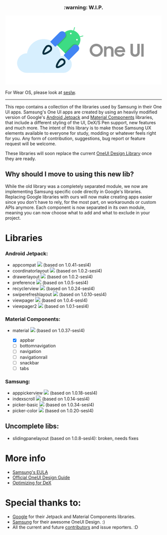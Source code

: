 <h3 align="center">:warning: W.I.P.</h3>
<p align="center">
  <img loading="lazy" src="readme-res/sesl-readme-header.png"/>
</p>

For Wear OS, please look at [seslw](https://github.com/OneUIProject/seslw).

---

This repo contains a collection of the libraries used by Samsung in their One UI apps.
Samsung's One UI apps are created by using an heavily modified version of Google's [Android Jetpack](https://github.com/androidx/androidx) and [Material Components](https://github.com/material-components/material-components-android) libraries, that include a different styling of the UI, DeX/S Pen support, new features and much more. The intent of this library is to make those Samsung UX elements available to everyone for study, modding or whatever feels right for you. Any form of contribution, suggestions, bug report or feature request will be welcome.

These libraries will soon replace the current [OneUI Design Library](https://github.com/Yanndroid/OneUI-Design-Library) once they are ready.

## Why should I move to using this new lib?
While the old library was a completely separated module, we now are implementing Samsung specific code directly in Google's libraries. Replacing Google libraries with ours will now make creating apps easier since you don't have to rely, for the most part, on workarounds or custom APIs anymore. Each component is now separated in its own module, meaning you can now choose what to add and what to exclude in your project.

# Libraries
### Android Jetpack:
- appcompat ![](https://img.shields.io/maven-central/v/io.github.oneuiproject.sesl/appcompat?color=%23C71A36&logoColor=%23C11920&style=flat-square) (based on 1.0.41-sesl4)
- coordinatorlayout ![](https://img.shields.io/maven-central/v/io.github.oneuiproject.sesl/coordinatorlayout?color=%23C71A36&logoColor=%23C11920&style=flat-square) (based on 1.0.2-sesl4)
- drawerlayout ![](https://img.shields.io/maven-central/v/io.github.oneuiproject.sesl/drawerlayout?color=%23C71A36&logoColor=%23C11920&style=flat-square) (based on 1.0.2-sesl4)
- preference ![](https://img.shields.io/maven-central/v/io.github.oneuiproject.sesl/preference?color=%23C71A36&logoColor=%23C11920&style=flat-square) (based on 1.0.5-sesl4)
- recyclerview ![](https://img.shields.io/maven-central/v/io.github.oneuiproject.sesl/recyclerview?color=%23C71A36&logoColor=%23C11920&style=flat-square) (based on 1.0.24-sesl4)
- swiperefreshlayout ![](https://img.shields.io/maven-central/v/io.github.oneuiproject.sesl/swiperefreshlayout?color=%23C71A36&logoColor=%23C11920&style=flat-square) (based on 1.0.10-sesl4)
- viewpager ![](https://img.shields.io/maven-central/v/io.github.oneuiproject.sesl/viewpager?color=%23C71A36&logoColor=%23C11920&style=flat-square) (based on 1.0.4-sesl4)
- viewpager2 ![](https://img.shields.io/maven-central/v/io.github.oneuiproject.sesl/viewpager2?color=%23C71A36&logoColor=%23C11920&style=flat-square) (based on 1.0.1-sesl4)
### Material Components:
- material ![](https://img.shields.io/maven-central/v/io.github.oneuiproject.sesl/material?color=%23C71A36&logoColor=%23C11920&style=flat-square) (based on 1.0.37-sesl4)

  - [x] appbar
  - [ ] bottomnavigation
  - [ ] navigation
  - [ ] navigationrail
  - [ ] snackbar
  - [ ] tabs
### Samsung:
- apppickerview ![](https://img.shields.io/maven-central/v/io.github.oneuiproject.sesl/apppickerview?color=%23C71A36&logoColor=%23C11920&style=flat-square) (based on 1.0.18-sesl4)
- indexscroll ![](https://img.shields.io/maven-central/v/io.github.oneuiproject.sesl/indexscroll?color=%23C71A36&logoColor=%23C11920&style=flat-square) (based on 1.0.14-sesl4)
- picker-basic ![](https://img.shields.io/maven-central/v/io.github.oneuiproject.sesl/picker-basic?color=%23C71A36&logoColor=%23C11920&style=flat-square) (based on 1.0.34-sesl4)
- picker-color ![](https://img.shields.io/maven-central/v/io.github.oneuiproject.sesl/picker-color?color=%23C71A36&logoColor=%23C11920&style=flat-square) (based on 1.0.20-sesl4)

## Uncomplete libs:
- slidingpanelayout (based on 1.0.8-sesl4): broken, needs fixes

# More info
- [Samsung's EULA](https://www.samsung.com/sg/Legal/SamsungLegal-EULA/)
- [Official OneUI Design Guide](https://design.samsung.com/global/contents/one-ui/download/oneui_design_guide_eng.pdf)
- [Optimizing for DeX](https://developer.samsung.com/samsung-dex/modify-optimizing.html)

# Special thanks to:
- [Google](https://developer.android.com/jetpack) for their Jetpack and Material Components libraries.
- [Samsung](https://www.samsung.com/) for their awesome OneUI Design. :)
- All the current and future [contributors](https://github.com/Yanndroid/OneUI-Design-Library/graphs/contributors) and issue reporters. :D
